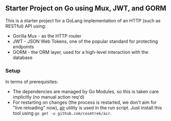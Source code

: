 ## Starter Project on Go using Mux, JWT, and GORM

This is a starter project for a GoLang implementation of an HTTP (such as RESTful) API using:

- Gorilla Mux - as the HTTP router
- JWT - JSON Web Tokens, one of the popular standard for protecting endpoints
- GORM - the ORM layer, used for a high-level interaction with the database

### Setup

In terms of prerequisites:

- The dependencies are managed by Go Modules, so this is taken care implicitly (no manual action req'd)
- For restarting on changes (the process is restarted, we don't aim for "live reloading" now), [air](https://github.com/cosmtrek/air) utility is used in the run script. Just install this tool using `go get -u github.com/cosmtrek/air`.
